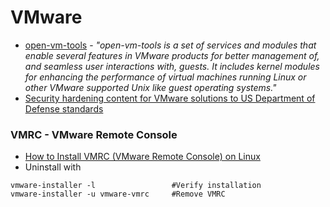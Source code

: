 # VMware

- [open-vm-tools](https://github.com/vmware/open-vm-tools) - _"open-vm-tools is a set of services and modules that enable several features in VMware products for better management of, and seamless user interactions with, guests. It includes kernel modules for enhancing the performance of virtual machines running Linux or other VMware supported Unix like guest operating systems."_
- [Security hardening content for VMware solutions to US Department of Defense standards ](https://github.com/vmware/dod-compliance-and-automation)


### VMRC - VMware Remote Console
- [How to Install VMRC (VMware Remote Console) on Linux](https://linuxhint.com/install-vmrc-linux/)
- Uninstall with
````
vmware-installer -l                 #Verify installation
vmware-installer -u vmware-vmrc     #Remove VMRC
````
